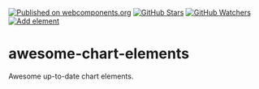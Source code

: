 [![Published on webcomponents.org][webcomponents-image]][webcomponents-url]
[![GitHub Stars][github-stars-image]][github-stars-url]
[![GitHub Watchers][github-watchers-image]][github-watchers-url]
[![Add element][github-image]][github-url]

# awesome-chart-elements

Awesome up-to-date chart elements.

[github-image]: https://img.shields.io/badge/github.com-add%20element-lightgrey.svg
[github-url]: https://github.com/StartPolymer/awesome-chart-elements/issues/new?title=Add%20element%20&labels=User%20reports

[github-stars-image]: https://img.shields.io/github/stars/StartPolymer/awesome-chart-elements.svg?label=github%20stars
[github-stars-url]: https://github.com/StartPolymer/awesome-chart-elements

[github-watchers-image]: https://img.shields.io/github/watchers/StartPolymer/awesome-chart-elements.svg?label=github%20watchers
[github-watchers-url]: https://github.com/StartPolymer/awesome-chart-elements

[webcomponents-image]: https://img.shields.io/badge/webcomponents.org-published-blue.svg
[webcomponents-url]: https://beta.webcomponents.org/collection/StartPolymer/awesome-chart-elements
